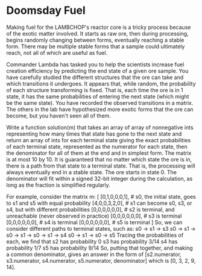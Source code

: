 # Doomsday Fuel

Making fuel for the LAMBCHOP's reactor core is a tricky process because of the exotic matter involved. It starts as raw ore, then during processing, begins randomly changing between forms, eventually reaching a stable form. There may be multiple stable forms 
that a sample could ultimately reach, not all of which are useful as fuel. 

Commander Lambda has tasked you to help the scientists increase fuel creation efficiency by predicting the end state of a given ore sample. You have carefully studied the different structures that the ore can take and which transitions it undergoes. It appears 
that, while random, the probability of each structure transforming is fixed. That is, each time the ore is in 1 state, it has the same probabilities of entering the next state (which might be the same state).  You have recorded the observed transitions in a 
matrix. The others in the lab have hypothesized more exotic forms that the ore can become, but you haven't seen all of them.

Write a function solution(m) that takes an array of array of nonnegative ints representing how many times that state has gone to the next state and return an array of ints for each terminal state giving the exact probabilities of each terminal state, represented 
as the numerator for each state, then the denominator for all of them at the end and in simplest form. The matrix is at most 10 by 10. It is guaranteed that no matter which state the ore is in, there is a path from that state to a terminal state. That is, the 
processing will always eventually end in a stable state. The ore starts in state 0. The denominator will fit within a signed 32-bit integer during the calculation, as long as the fraction is simplified regularly. 

For example, consider the matrix m:
        [
        [0,1,0,0,0,1],  # s0, the initial state, goes to s1 and s5 with equal probability
        [4,0,0,3,2,0],  # s1 can become s0, s3, or s4, but with different probabilities
        [0,0,0,0,0,0],  # s2 is terminal, and unreachable (never observed in practice)
        [0,0,0,0,0,0],  # s3 is terminal
        [0,0,0,0,0,0],  # s4 is terminal
        [0,0,0,0,0,0],  # s5 is terminal
        ]
So, we can consider different paths to terminal states, such as:
        s0 -> s1 -> s3
        s0 -> s1 -> s0 -> s1 -> s0 -> s1 -> s4
        s0 -> s1 -> s0 -> s5
Tracing the probabilities of each, we find that
s2 has probability 0
s3 has probability 3/14
s4 has probability 1/7
s5 has probability 9/14
So, putting that together, and making a common denominator, gives an answer in the form of
[s2.numerator, s3.numerator, s4.numerator, s5.numerator, denominator] which is
        [0, 3, 2, 9, 14].
